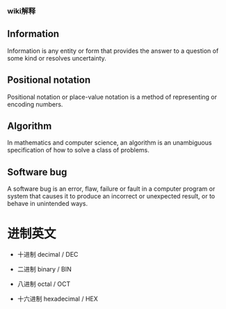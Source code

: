 ### wiki解释

## Information

Information is any entity or form that provides the answer to a question of some kind or resolves uncertainty.

## Positional notation

Positional notation or place-value notation is a method of representing or encoding numbers.

## Algorithm

In mathematics and computer science, an algorithm is an unambiguous specification of how to solve a class of problems. 

## Software bug

A software bug is an error, flaw, failure or fault in a computer program or system that causes it to produce an incorrect or unexpected result, or to behave in unintended ways.



# 进制英文

* 十进制 decimal / DEC

* 二进制 binary / BIN

* 八进制 octal / OCT

* 十六进制 hexadecimal / HEX
